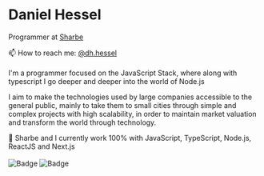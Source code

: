 # Daniel Hessel

Programmer at [Sharbe](https://sharbe.com.br/)

📫  How to reach me: [@dh.hessel](https://www.instagram.com/dh.hessel/)
<br/>
<br/>
I'm a programmer focused on the JavaScript Stack, where along with typescript I go deeper and deeper into the world of Node.js

I aim to make the technologies used by large companies accessible to the general public, mainly to take them to small cities through simple and complex projects with high scalability, in order to maintain market valuation and transform the world through technology.

🌱 Sharbe and I currently work 100% with JavaScript, TypeScript, Node.js, ReactJS and Next.js
<br/>
<br/>
![Badge](https://img.shields.io/static/v1?label=Node.js&message=TS&color=19ccac)
![Badge](https://img.shields.io/static/v1?label=Next.js&message=TS&color=19ccac)
